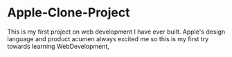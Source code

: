 # Apple-Clone-Project
This is my first project on web development I have ever built. Apple's design language and
product acumen always excited me so this is my first try towards learning 
WebDevelopment,
